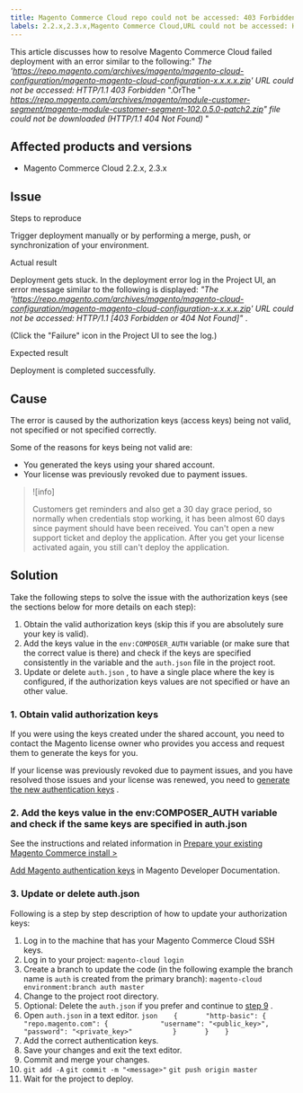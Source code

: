 ```yaml
---
title: Magento Commerce Cloud repo could not be accessed: 403 Forbidden or 404 Not Found error when deploying
labels: 2.2.x,2.3.x,Magento Commerce Cloud,URL could not be accessed: HTTP/1.1 403 Forbidden,access key,authentication,deployment error,how to,update
---
```


This article discusses how to resolve Magento Commerce Cloud failed deployment with an error similar to the following:" *The 'https://repo.magento.com/archives/magento/magento-cloud-configuration/magento-magento-cloud-configuration-x.x.x.x.zip' URL could not be accessed: HTTP/1.1 403 Forbidden* ".OrThe " *https://repo.magento.com/archives/magento/module-customer-segment/magento-module-customer-segment-102.0.5.0-patch2.zip" file could not be downloaded (HTTP/1.1 404 Not Found)* "

## Affected products and versions

* Magento Commerce Cloud 2.2.x, 2.3.x

## Issue

 <span class="wysiwyg-underline">Steps to reproduce</span> 

Trigger deployment manually or by performing a merge, push, or synchronization of your environment.

 <span class="wysiwyg-underline">Actual result</span> 

Deployment gets stuck. In the deployment error log in the Project UI, an error message similar to the following is displayed: *"The 'https://repo.magento.com/archives/magento/magento-cloud-configuration/magento-magento-cloud-configuration-x.x.x.x.zip' URL could not be accessed: HTTP/1.1 \[403 Forbidden or 404 Not Found\]"* .

(Click the "Failure" icon in the Project UI to see the log.)

 <span class="wysiwyg-underline">Expected result</span> 

Deployment is completed successfully.

## Cause

The error is caused by the authorization keys (access keys) being not valid, not specified or not specified correctly.

Some of the reasons for keys being not valid are:

* You generated the keys using your shared account.
* Your license was previously revoked due to payment issues.

>![info]
>
>Customers get reminders and also get a 30 day grace period, so normally when credentials stop working, it has been almost 60 days since payment should have been received. You can't open a new support ticket and deploy the application. After you get your license activated again, you still can't deploy the application.

## Solution

Take the following steps to solve the issue with the authorization keys (see the sections below for more details on each step):

1. Obtain the valid authorization keys (skip this if you are absolutely sure your key is valid).
1. Add the keys value in the `env:COMPOSER_AUTH` variable (or make sure that the correct value is there) and check if the keys are specified consistently in the variable and the `auth.json` file in the project root.
1. Update or delete `auth.json` , to have a single place where the key is configured, if the authorization keys values are not specified or have an other value.

### 1. Obtain valid authorization keys

If you were using the keys created under the shared account, you need to contact the Magento license owner who provides you access and request them to generate the keys for you.

If your license was previously revoked due to payment issues, and you have resolved those issues and your license was renewed, you need to [generate the new authentication keys](https://devdocs.magento.com/guides/v2.3/install-gde/prereq/connect-auth.html) .

### 2. Add the keys value in the env:COMPOSER\_AUTH variable and check if the same keys are specified in auth.json

See the instructions and related information in [Prepare your existing Magento Commerce install >](https://devdocs.magento.com/cloud/setup/first-time-setup-import-prepare.html#auth-json) 

 [Add Magento authentication keys](https://devdocs.magento.com/cloud/setup/first-time-setup-import-prepare.html#auth-json) in Magento Developer Documentation.

### 3.  Update or delete auth.json

Following is a step by step description of how to update your authorization keys:

1. Log in to the machine that has your Magento Commerce Cloud SSH keys.
1. Log in to your project:     `magento-cloud login`     
1. Create a branch to update the code (in the following example the branch name is `auth` is created from the primary branch):     `magento-cloud environment:branch auth master`     
1. Change to the project root directory.
1. Optional: Delete the `auth.json` if you prefer and continue to [step 9](#step9) .
1. Open `auth.json` in a text editor.    ```json    {       "http-basic": {          "repo.magento.com": {             "username": "<public_key>",             "password": "<private_key>"          }       }    }    ```    
1. Add the correct authentication keys.
1. Save your changes and exit the text editor.
1. Commit and merge your changes.
1. `git add -A`      `git commit -m "<message>"`      `git push origin master`     
1. Wait for the project to deploy.

 
